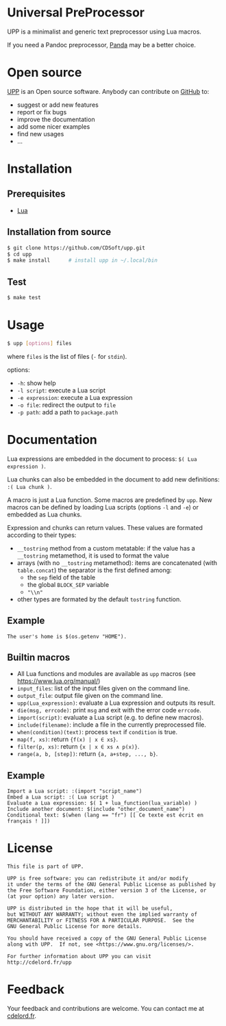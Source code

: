 # Universal PreProcessor

[UPP]: http://cdelord.fr/upp "Universal PreProcessor"
[Panda]: http://cdelord.fr/panda "Pandoc add-ons (Lua filters for Pandoc)"
[Lua]: http://www.lua.org/
[GitHub]: https://github.com/CDSoft/upp
[cdelord.fr]: http://cdelord.fr

UPP is a minimalist and generic text preprocessor using Lua macros.

If you need a Pandoc preprocessor, [Panda] may be a better choice.

# Open source

[UPP] is an Open source software.
Anybody can contribute on [GitHub] to:

- suggest or add new features
- report or fix bugs
- improve the documentation
- add some nicer examples
- find new usages
- ...

# Installation

## Prerequisites

- [Lua]

## Installation from source

``` sh
$ git clone https://github.com/CDSoft/upp.git
$ cd upp
$ make install      # install upp in ~/.local/bin
```

## Test

``` sh
$ make test
```

# Usage

``` sh
$ upp [options] files
```

where `files` is the list of files (`-` for `stdin`).

options:

- `-h`: show help
- `-l script`: execute a Lua script
- `-e expression`: execute a Lua expression
- `-o file`: redirect the output to `file`
- `-p path`: add a path to `package.path`

# Documentation

Lua expressions are embedded in the document to process: `$( Lua expression )`.

Lua chunks can also be embedded in the document to add new definitions: `:( Lua chunk )`.

A macro is just a Lua function. Some macros are predefined by `upp`.
New macros can be defined by loading Lua scripts (options `-l` and `-e`) or embedded as Lua chunks.

Expression and chunks can return values. These values are formated according to their types:

- `__tostring` method from a custom metatable:
  if the value has a `__tostring` metamethod, it is used to format the value
- arrays (with no `__tostring` metamethod):
  items are concatenated (with `table.concat`) the separator is the first defined among:
    - the `sep` field of the table
    - the global `BLOCK_SEP` variable
    - `"\\n"`
- other types are formated by the default `tostring` function.

## Example

```
The user's home is $(os.getenv "HOME").
```

## Builtin macros

* All Lua functions and modules are available as `upp` macros (see <https://www.lua.org/manual/>)
* `input_files`: list of the input files given on the command line.
* `output_file`: output file given on the command line.
* `upp(Lua_expression)`: evaluate a Lua expression and outputs its result.
* `die(msg, errcode)`: print `msg` and exit with the error code `errcode`.
* `import(script)`: evaluate a Lua script (e.g. to define new macros).
* `include(filename)`: include a file in the currently preprocessed file.
* `when(condition)(text)`: process `text` if `condition` is true.
* `map(f, xs)`: return `{f(x) | x ∈ xs}`.
* `filter(p, xs)`: return `{x | x ∈ xs ∧ p(x)}`.
* `range(a, b, [step])`: return `{a, a+step, ..., b}`.

## Example

```
Import a Lua script: :(import "script_name")
Embed a Lua script: :( Lua script )
Evaluate a Lua expression: $( 1 + lua_function(lua_variable) )
Include another document: $(include "other_document_name")
Conditional text: $(when (lang == "fr") [[ Ce texte est écrit en français ! ]])
```

# License

    This file is part of UPP.

    UPP is free software: you can redistribute it and/or modify
    it under the terms of the GNU General Public License as published by
    the Free Software Foundation, either version 3 of the License, or
    (at your option) any later version.

    UPP is distributed in the hope that it will be useful,
    but WITHOUT ANY WARRANTY; without even the implied warranty of
    MERCHANTABILITY or FITNESS FOR A PARTICULAR PURPOSE.  See the
    GNU General Public License for more details.

    You should have received a copy of the GNU General Public License
    along with UPP.  If not, see <https://www.gnu.org/licenses/>.

    For further information about UPP you can visit
    http://cdelord.fr/upp

# Feedback

Your feedback and contributions are welcome.
You can contact me at [cdelord.fr].
